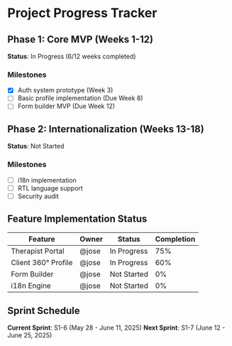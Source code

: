 # Project Progress Tracker

## Phase 1: Core MVP (Weeks 1-12)

**Status**: In Progress (6/12 weeks completed)

### Milestones

- [x] Auth system prototype (Week 3)
- [ ] Basic profile implementation (Due Week 8)
- [ ] Form builder MVP (Due Week 12)

## Phase 2: Internationalization (Weeks 13-18)

**Status**: Not Started

### Milestones

- [ ] i18n implementation
- [ ] RTL language support
- [ ] Security audit

## Feature Implementation Status

| Feature             | Owner | Status      | Completion |
| ------------------- | ----- | ----------- | ---------- |
| Therapist Portal    | @jose | In Progress | 75%        |
| Client 360° Profile | @jose | In Progress | 60%        |
| Form Builder        | @jose | Not Started | 0%         |
| i18n Engine         | @jose | Not Started | 0%         |

## Sprint Schedule

**Current Sprint**: S1-6 (May 28 - June 11, 2025)
**Next Sprint**: S1-7 (June 12 - June 25, 2025)
